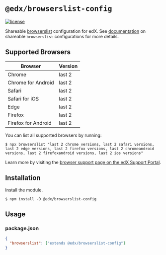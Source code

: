 # `@edx/browserslist-config`

[![license](https://img.shields.io/npm/l/@edx/browserslist-config)](LICENSE)

Shareable [browserslist](https://github.com/browserslist/browserslist) configuration for edX. See [documentation](https://github.com/browserslist/browserslist#shareable-configs) on shareable `browserslist` configurations for more details.

## Supported Browsers

| Browser                       | Version |
| ----------------------------- | ------- |
| Chrome                        | last 2  |
| Chrome for Android            | last 2  |
| Safari                        | last 2  |
| Safari for iOS                | last 2  |
| Edge                          | last 2  |
| Firefox                       | last 2  |
| Firefox for Android           | last 2  |

You can list all supported browsers by running:

```shell
$ npx browserslist "last 2 chrome versions, last 2 safari versions, last 2 edge versions, last 2 firefox versions, last 2 chromeandroid versions, last 2 firefoxandroid versions, last 2 ios versions"
```

Learn more by visiting the [browser support page on the edX Support Portal](https://support.edx.org/hc/en-us/articles/206211848-What-are-the-system-requirements-and-supported-browsers-on-edX-).

## Installation

Install the module.

```shell
$ npm install -D @edx/browserslist-config
```

## Usage

### package.json

```json
{
  "browserslist": ["extends @edx/browserslist-config"]
}
```